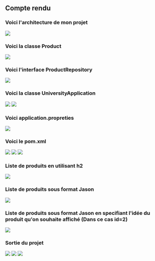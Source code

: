 <h2>Compte rendu</h2>
<h3> Voici l'architecture de mon projet</h3>
<img src="captures/capture1.png">
<h3> Voici la classe Product </h3>
<img src="captures/capture2.png">
<h3> Voici l'interface ProductRepository </h3>
<img src="captures/capture3.png">
<h3> Voici la classe UniversityApplication </h3>
<img src="captures/capture4.png">
<img src="captures/capture5.png">
<h3> Voici application.propreties </h3>
<img src="captures/capture6.png">
<h3> Voici le pom.xml </h3>
<img src="captures/capture7.png">
<img src="captures/capture8.png">
<img src="captures/capture9.png">
<h3> Liste de produits en utilisant  h2 </h3>
<img src="captures/capture10.png">
<h3> Liste de produits sous format Jason </h3>
<img src="captures/Capture11.png">
<h3> Liste de produits sous format Jason en specifiant l'idée du produit qu'on souhaite affiché (Dans ce cas id=2) </h3>
<img src="captures/Capture12.png">
<h3> Sortie du projet  </h3>
<img src="captures/img.png">
<img src="captures/img_1.png">
<img src="captures/img_2.png">

